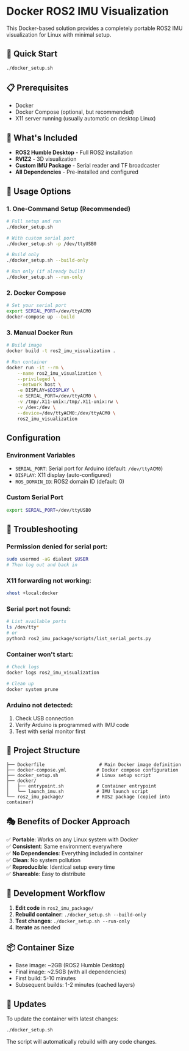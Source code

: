 # Docker ROS2 IMU Visualization

This Docker-based solution provides a completely portable ROS2 IMU visualization for Linux with minimal setup.

## 🚀 Quick Start

```bash
./docker_setup.sh
```

## 📋 Prerequisites

- Docker
- Docker Compose (optional, but recommended)
- X11 server running (usually automatic on desktop Linux)

## 🐳 What's Included

- **ROS2 Humble Desktop** - Full ROS2 installation
- **RVIZ2** - 3D visualization
- **Custom IMU Package** - Serial reader and TF broadcaster
- **All Dependencies** - Pre-installed and configured

## 🎯 Usage Options

### 1. One-Command Setup (Recommended)

```bash
# Full setup and run
./docker_setup.sh

# With custom serial port
./docker_setup.sh -p /dev/ttyUSB0

# Build only
./docker_setup.sh --build-only

# Run only (if already built)
./docker_setup.sh --run-only
```

### 2. Docker Compose

```bash
# Set your serial port
export SERIAL_PORT=/dev/ttyACM0
docker-compose up --build
```

### 3. Manual Docker Run

```bash
# Build image
docker build -t ros2_imu_visualization .

# Run container
docker run -it --rm \
    --name ros2_imu_visualization \
    --privileged \
    --network host \
    -e DISPLAY=$DISPLAY \
    -e SERIAL_PORT=/dev/ttyACM0 \
    -v /tmp/.X11-unix:/tmp/.X11-unix:rw \
    -v /dev:/dev \
    --device=/dev/ttyACM0:/dev/ttyACM0 \
    ros2_imu_visualization
```

##  Configuration

### Environment Variables
- `SERIAL_PORT`: Serial port for Arduino (default: `/dev/ttyACM0`)
- `DISPLAY`: X11 display (auto-configured)
- `ROS_DOMAIN_ID`: ROS2 domain ID (default: 0)

### Custom Serial Port
```bash
export SERIAL_PORT=/dev/ttyUSB0
```

## 🐛 Troubleshooting

### Permission denied for serial port:
```bash
sudo usermod -aG dialout $USER
# Then log out and back in
```

### X11 forwarding not working:
```bash
xhost +local:docker
```

### Serial port not found:
```bash
# List available ports
ls /dev/tty*
# or
python3 ros2_imu_package/scripts/list_serial_ports.py
```

### Container won't start:
```bash
# Check logs
docker logs ros2_imu_visualization

# Clean up
docker system prune
```

### Arduino not detected:
1. Check USB connection
2. Verify Arduino is programmed with IMU code
3. Test with serial monitor first

## 📁 Project Structure

```
├── Dockerfile                    # Main Docker image definition
├── docker-compose.yml           # Docker compose configuration
├── docker_setup.sh              # Linux setup script
├── docker/
│   ├── entrypoint.sh            # Container entrypoint
│   └── launch_imu.sh            # IMU launch script
└── ros2_imu_package/            # ROS2 package (copied into container)
```

## 🎭 Benefits of Docker Approach

✅ **Portable**: Works on any Linux system with Docker  
✅ **Consistent**: Same environment everywhere  
✅ **No Dependencies**: Everything included in container  
✅ **Clean**: No system pollution  
✅ **Reproducible**: Identical setup every time  
✅ **Shareable**: Easy to distribute  

## 🚀 Development Workflow

1. **Edit code** in `ros2_imu_package/`
2. **Rebuild container**: `./docker_setup.sh --build-only`
3. **Test changes**: `./docker_setup.sh --run-only`
4. **Iterate** as needed

## 📦 Container Size

- Base image: ~2GB (ROS2 Humble Desktop)
- Final image: ~2.5GB (with all dependencies)
- First build: 5-10 minutes
- Subsequent builds: 1-2 minutes (cached layers)

## 🔄 Updates

To update the container with latest changes:
```bash
./docker_setup.sh
```

The script will automatically rebuild with any code changes.
